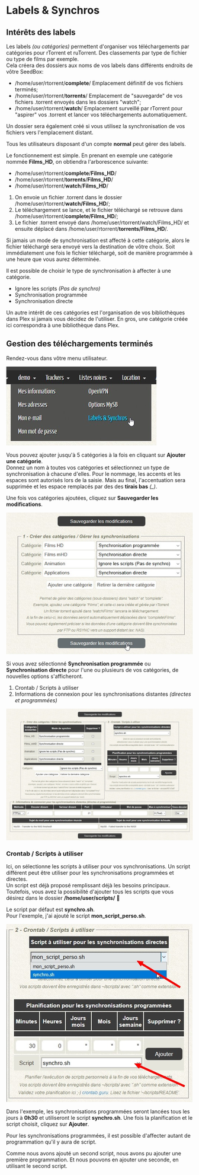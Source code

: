 # Labels & Synchros

## Intérêts des labels

Les labels _\(ou catégories\)_ permettent d'organiser vos téléchargements par catégories pour rTorrent et ruTorrent. Des classements par type de fichier ou type de films par exemple.  
Cela créera des dossiers aux noms de vos labels dans différents endroits de vôtre SeedBox:

* /home/user/rtorrent/**complete**/ Emplacement définitif de vos fichiers terminés;
* /home/user/rtorrent/**torrents**/ Emplacement de "sauvegarde" de vos fichiers .torrent envoyés dans les dossiers "watch";
* /home/user/rtorrent/**watch**/ Emplacement surveillé par rTorrent pour "aspirer" vos .torrent et lancer vos téléchargements automatiquement.

Un dossier sera également créé si vous utilisez la synchronisation de vos fichiers vers l'emplacement distant.

Tous les utilisateurs disposant d'un compte **normal** peut gérer des labels.

Le fonctionnement est simple. En prenant en exemple une catégorie nommée **Films\_HD**, on obtiendra l'arborescence suivante:

* /home/user/rtorrent/**complete**/**Films\_HD**/
* /home/user/rtorrent/**torrents**/**Films\_HD**/
* /home/user/rtorrent/**watch**/**Films\_HD**/

1. On envoie un fichier .torrent dans le dossier /home/user/rtorrent/**watch/Films\_HD**/;
2. Le téléchargement se lance, et le fichier téléchargé se retrouve dans /home/user/rtorrent/**complete/Films\_HD**/;
3. Le fichier .torrent envoyé dans /home/user/rtorrent/watch/Films\_HD/ et ensuite déplacé dans /home/user/rtorrent/**torrents/Films\_HD**/.

Si jamais un mode de synchronisation est affecté à cette catégorie, alors le fichier téléchargé sera envoyé vers la destination de vôtre choix. Soit immédiatement une fois le fichier téléchargé, soit de manière programmée à une heure que vous aurez déterminée.

Il est possible de choisir le type de synchronisation à affecter à une catégorie.

* Ignore les scripts _\(Pas de synchro\)_
* Synchronisation programmée
* Synchronisation directe

Un autre intérêt de ces catégories est l'organisation de vos bibliothèques dans Plex si jamais vous décidez de l'utiliser. En gros, une catégorie créée ici correspondra à une bibliothèque dans Plex.

## Gestion des téléchargements terminés

Rendez-vous dans vôtre menu utilisateur.

![](../.gitbook/assets/menu_user_labels.jpg)

Vous pouvez ajouter jusqu'à 5 catégories à la fois en cliquant sur **Ajouter une catégorie**.  
Donnez un nom à toutes vos catégories et sélectionnez un type de synchronisation à chacune d'elles. Pour le nommage, les accents et les espaces sont autorisés lors de la saisie. Mais au final, l'accentuation sera supprimée et les espace remplacés par des des **tirais bas** _\(\_\)_.

Une fois vos catégories ajoutées, cliquez sur **Sauvegarder les modifications**.

![](../.gitbook/assets/labels_add.jpg)

Si vous avez sélectionné **Synchronisation programmée** ou **Synchronisation directe** pour l'une ou plusieurs de vos catégories, de nouvelles options s'afficheront.

1. Crontab / Scripts à utiliser
2. Informations de connexion pour les synchronisations distantes _\(directes et programmées\)_

![](../.gitbook/assets/lables_more.jpg)

### Crontab / Scripts à utiliser

Ici, on sélectionne les scripts à utiliser pour vos synchronisations. Un script différent peut être utiliser pour les synchronisations programmées et directes.  
Un script est déjà proposé remplissant déjà les besoins principaux. Toutefois, vous avez la possibilité d'ajouter tous les scripts que vous désirez dans le dossier **/home/user/scripts/** 🙂 

Le script par défaut est **synchro.sh**.  
Pour l'exemple, j'ai ajouté le script **mon\_script\_perso.sh**.

![](../.gitbook/assets/synchro_scripts.jpg)

Dans l'exemple, les synchronisations programmées seront lancées tous les jours à **0h30** et utiliseront le script **synchro.sh**. Une fois la planification et le script choisit, cliquez sur **Ajouter**.

Pour les synchronisations programmées, il est possible d'affecter autant de programmation qu'il y aura de script.

Comme nous avons ajouté un second script, nous avons pu ajouter une première programmation. Et nous pouvons en ajouter une seconde, en utilisant le second script.



